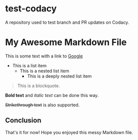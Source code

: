 # test-codacy
A repository used to test branch and PR updates on Codacy.

# My Awesome Markdown File

This is some text with a link to [Google](https://www.google.com)

- This is a list item
  * This is a nested list item
    + This is a deeply nested list item

> This is a blockquote.

**Bold text** and *italic text* can be done this way.

~~Strikethrough text~~ is also supported.

## Conclusion

That's it for now! Hope you enjoyed this messy Markdown file.

